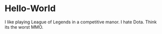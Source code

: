 # Hello-World

I like playing League of Legends in a competitive manor.
I hate Dota. Think its the worst MMO.
